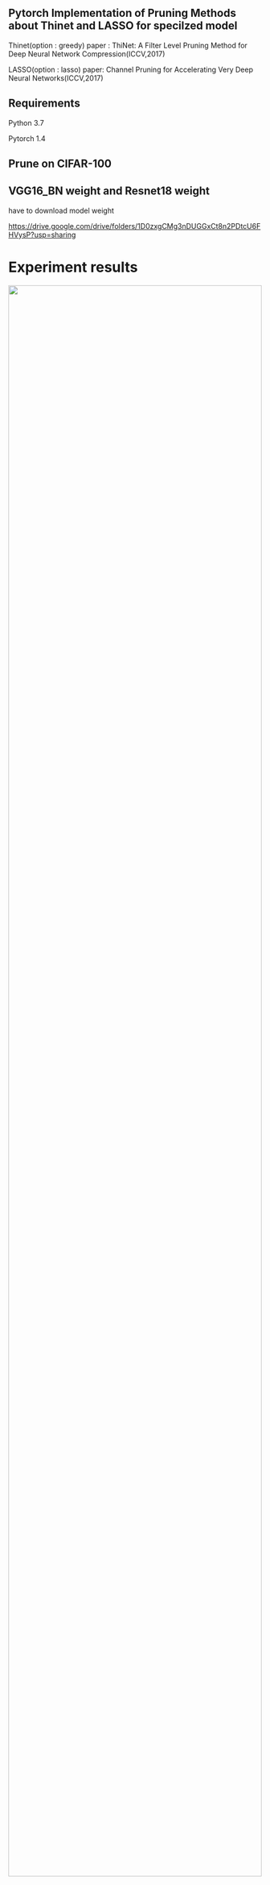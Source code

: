 ## Pytorch Implementation of Pruning Methods about Thinet and LASSO for specilzed model
Thinet(option : greedy) paper : ThiNet: A Filter Level Pruning Method for Deep Neural Network Compression(ICCV,2017)

LASSO(option : lasso) paper: Channel Pruning for Accelerating Very Deep Neural Networks(ICCV,2017)


## Requirements
Python 3.7

Pytorch 1.4

## Prune on CIFAR-100

## VGG16_BN weight and Resnet18 weight
have to download model weight 

https://drive.google.com/drive/folders/1D0zxgCMg3nDUGGxCt8n2PDtcU6FHVysP?usp=sharing


# Experiment results

<img src="https://user-images.githubusercontent.com/46774714/101133630-73042d00-364c-11eb-849b-a553c189af00.jpg" width="100%" height="90%">

<img src="https://user-images.githubusercontent.com/46774714/101134146-47ce0d80-364d-11eb-9f75-29e4a6e451f0.jpg" width="100%" height="90%">

